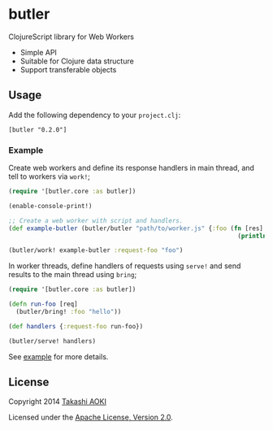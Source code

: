 # butler

ClojureScript library for Web Workers

- Simple API
- Suitable for Clojure data structure
- Support transferable objects

## Usage

Add the following dependency to your `project.clj`:

```
[butler "0.2.0"]
```

### Example

Create web workers and define its response handlers in main thread, and tell to workers via `work!`;

```clj
(require '[butler.core :as butler])

(enable-console-print!)

;; Create a web worker with script and handlers.
(def example-butler (butler/butler "path/to/worker.js" {:foo (fn [res]
                                                               (println res))}))

(butler/work! example-butler :request-foo "foo")
```

In worker threads, define handlers of requests using `serve!` and send results to the main thread using `bring`;

```clj
(require '[butler.core :as butler])

(defn run-foo [req]
  (butler/bring! :foo "hello"))

(def handlers {:request-foo run-foo})

(butler/serve! handlers)
```

See [example](https://github.com/federkasten/butler/tree/master/example) for more details.

## License

Copyright 2014 [Takashi AOKI][federkasten]

Licensed under the [Apache License, Version 2.0][apache-license-2.0].

[federkasten]: http://tak.sh
[apache-license-2.0]: http://www.apache.org/licenses/LICENSE-2.0.html
